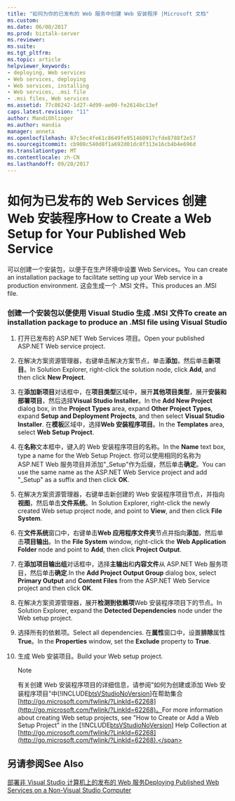 ```yaml
---
title: "如何为你的已发布的 Web 服务中创建 Web 安装程序 |Microsoft 文档"
ms.custom: 
ms.date: 06/08/2017
ms.prod: biztalk-server
ms.reviewer: 
ms.suite: 
ms.tgt_pltfrm: 
ms.topic: article
helpviewer_keywords:
- deploying, Web services
- Web services, deploying
- Web services, installing
- Web services, .msi file
- .msi files, Web services
ms.assetid: 77c86242-1d27-4d99-ae00-fe2614bc13ef
caps.latest.revision: "11"
author: MandiOhlinger
ms.author: mandia
manager: anneta
ms.openlocfilehash: 87c5ec4fe61c8649fe951460917cfde8788f2e57
ms.sourcegitcommit: cb908c540d8f1a692d01dc8f313e16cb4b4e696d
ms.translationtype: MT
ms.contentlocale: zh-CN
ms.lasthandoff: 09/20/2017
---
```

# <a name="how-to-create-a-web-setup-for-your-published-web-service"></a><span data-ttu-id="394e2-102">如何为已发布的 Web Services 创建 Web 安装程序</span><span class="sxs-lookup"><span data-stu-id="394e2-102">How to Create a Web Setup for Your Published Web Service</span></span>
<span data-ttu-id="394e2-103">可以创建一个安装包，以便于在生产环境中设置 Web Services。</span><span class="sxs-lookup"><span data-stu-id="394e2-103">You can create an installation package to facilitate setting up your Web service in a production environment.</span></span> <span data-ttu-id="394e2-104">这会生成一个 .MSI 文件。</span><span class="sxs-lookup"><span data-stu-id="394e2-104">This produces an .MSI file.</span></span>  
  
### <a name="to-create-an-installation-package-to-produce-an-msi-file-using-visual-studio"></a><span data-ttu-id="394e2-105">创建一个安装包以便使用 Visual Studio 生成 .MSI 文件</span><span class="sxs-lookup"><span data-stu-id="394e2-105">To create an installation package to produce an .MSI file using Visual Studio</span></span>  
  
1.  <span data-ttu-id="394e2-106">打开已发布的 ASP.NET Web Services 项目。</span><span class="sxs-lookup"><span data-stu-id="394e2-106">Open your published ASP.NET Web service project.</span></span>  
  
2.  <span data-ttu-id="394e2-107">在解决方案资源管理器，右键单击解决方案节点，单击**添加**，然后单击**新项目**。</span><span class="sxs-lookup"><span data-stu-id="394e2-107">In Solution Explorer, right-click the solution node, click **Add**, and then click **New Project**.</span></span>  
  
3.  <span data-ttu-id="394e2-108">在**添加新项目**对话框中，在**项目类型**区域中，展开**其他项目类型**，展开**安装和部署项目**，然后选择**Visual Studio Installer**。</span><span class="sxs-lookup"><span data-stu-id="394e2-108">In the **Add New Project** dialog box, in the **Project Types** area, expand **Other Project Types**, expand **Setup and Deployment Projects**, and then select **Visual Studio Installer**.</span></span> <span data-ttu-id="394e2-109">在**模板**区域中，选择**Web 安装程序项目**。</span><span class="sxs-lookup"><span data-stu-id="394e2-109">In the **Templates** area, select **Web Setup Project**.</span></span>  
  
4.  <span data-ttu-id="394e2-110">在**名称**文本框中，键入的 Web 安装程序项目的名称。</span><span class="sxs-lookup"><span data-stu-id="394e2-110">In the **Name** text box, type a name for the Web Setup Project.</span></span> <span data-ttu-id="394e2-111">你可以使用相同的名称为 ASP.NET Web 服务项目并添加"_Setup"作为后缀，然后单击**确定**。</span><span class="sxs-lookup"><span data-stu-id="394e2-111">You can use the same name as the ASP.NET Web Service project and add "_Setup" as a suffix and then click **OK**.</span></span>  
  
5.  <span data-ttu-id="394e2-112">在解决方案资源管理器，右键单击新创建的 Web 安装程序项目节点，并指向**视图**，然后单击**文件系统**。</span><span class="sxs-lookup"><span data-stu-id="394e2-112">In Solution Explorer, right-click the newly created Web setup project node, and point to **View**, and then click **File System**.</span></span>  
  
6.  <span data-ttu-id="394e2-113">在**文件系统**窗口中，右键单击**Web 应用程序文件夹**节点并指向**添加**，然后单击**项目输出**。</span><span class="sxs-lookup"><span data-stu-id="394e2-113">In the **File System** window, right-click the **Web Application Folder** node and point to **Add**, then click **Project Output**.</span></span>  
  
7.  <span data-ttu-id="394e2-114">在**添加项目输出组**对话框中，选择**主输出**和**内容文件**从 ASP.NET Web 服务项目，然后单击**确定**.</span><span class="sxs-lookup"><span data-stu-id="394e2-114">In the **Add Project Output Group** dialog box, select **Primary Output** and **Content Files** from the ASP.NET Web Service project and then click **OK**.</span></span>  
  
8.  <span data-ttu-id="394e2-115">在解决方案资源管理器，展开**检测到依赖项**Web 安装程序项目下的节点。</span><span class="sxs-lookup"><span data-stu-id="394e2-115">In Solution Explorer, expand the **Detected Dependencies** node under the Web setup project.</span></span>  
  
9. <span data-ttu-id="394e2-116">选择所有的依赖项。</span><span class="sxs-lookup"><span data-stu-id="394e2-116">Select all dependencies.</span></span> <span data-ttu-id="394e2-117">在**属性**窗口中，设置**排除**属性**True**。</span><span class="sxs-lookup"><span data-stu-id="394e2-117">In the **Properties** window, set the **Exclude** property to **True**.</span></span>  
  
10. <span data-ttu-id="394e2-118">生成 Web 安装项目。</span><span class="sxs-lookup"><span data-stu-id="394e2-118">Build your Web setup project.</span></span>  
  
    > [!NOTE]
    >  <span data-ttu-id="394e2-119">有关创建 Web 安装程序项目的详细信息，请参阅"如何为创建或添加 Web 安装程序项目"中[!INCLUDE[btsVStudioNoVersion](../includes/btsvstudionoversion-md.md)]在帮助集合[http://go.microsoft.com/fwlink/?LinkId=62268](http://go.microsoft.com/fwlink/?LinkId=62268)。</span><span class="sxs-lookup"><span data-stu-id="394e2-119">For more information about creating Web setup projects, see "How to Create or Add a Web Setup Project" in the [!INCLUDE[btsVStudioNoVersion](../includes/btsvstudionoversion-md.md)] Help Collection at [http://go.microsoft.com/fwlink/?LinkId=62268](http://go.microsoft.com/fwlink/?LinkId=62268).</span></span>  
  
## <a name="see-also"></a><span data-ttu-id="394e2-120">另请参阅</span><span class="sxs-lookup"><span data-stu-id="394e2-120">See Also</span></span>  
 [<span data-ttu-id="394e2-121">部署非 Visual Studio 计算机上的发布的 Web 服务</span><span class="sxs-lookup"><span data-stu-id="394e2-121">Deploying Published Web Services on a Non-Visual Studio Computer</span></span>](../core/deploying-published-web-services-on-a-non-visual-studio-computer.md)